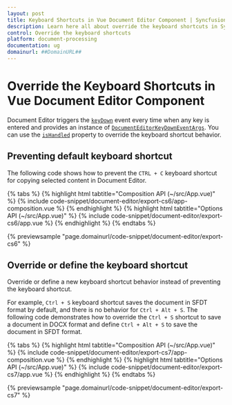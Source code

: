 ```yaml
---
layout: post
title: Keyboard Shortcuts in Vue Document Editor Component | Syncfusion
description: Learn here all about override the keyboard shortcuts in Syncfusion Essential Vue Document Editor component, it's elements and more.
control: Override the keyboard shortcuts 
platform: document-processing
documentation: ug
domainurl: ##DomainURL##
---
```


# Override the Keyboard Shortcuts in Vue Document Editor Component

Document Editor triggers the [`keyDown`](https://ej2.syncfusion.com/vue/documentation/api/document-editor/#keydown) event every time when any key is entered and provides an instance of [`DocumentEditorKeyDownEventArgs`](https://ej2.syncfusion.com/vue/documentation/api/document-editor/documentEditorKeyDownEventArgs/). You can use the [`isHandled`](https://ej2.syncfusion.com/vue/documentation/api/document-editor/documentEditorKeyDownEventArgs/#ishandled) property to override the keyboard shortcut behavior.

## Preventing default keyboard shortcut

The following code shows how to prevent the `CTRL + C` keyboard shortcut for copying selected content in Document Editor.

{% tabs %}
{% highlight html tabtitle="Composition API (~/src/App.vue)" %}
{% include code-snippet/document-editor/export-cs6/app-composition.vue %}
{% endhighlight %}
{% highlight html tabtitle="Options API (~/src/App.vue)" %}
{% include code-snippet/document-editor/export-cs6/app.vue %}
{% endhighlight %}
{% endtabs %}
        
{% previewsample "page.domainurl/code-snippet/document-editor/export-cs6" %}

## Override or define the keyboard shortcut

Override or define a new keyboard shortcut behavior instead of preventing the keyboard shortcut.

For example, `Ctrl + S` keyboard shortcut saves the document in SFDT format by default, and there is no behavior for `Ctrl + Alt + S`. The following code demonstrates how to override the `Ctrl + S` shortcut to save a document in DOCX format and define `Ctrl + Alt + S` to save the document in SFDT format.

{% tabs %}
{% highlight html tabtitle="Composition API (~/src/App.vue)" %}
{% include code-snippet/document-editor/export-cs7/app-composition.vue %}
{% endhighlight %}
{% highlight html tabtitle="Options API (~/src/App.vue)" %}
{% include code-snippet/document-editor/export-cs7/app.vue %}
{% endhighlight %}
{% endtabs %}
        
{% previewsample "page.domainurl/code-snippet/document-editor/export-cs7" %}
